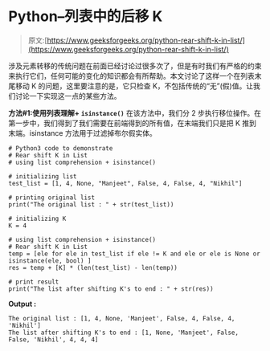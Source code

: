 # Python–列表中的后移 K

> 原文:[https://www.geeksforgeeks.org/python-rear-shift-k-in-list/](https://www.geeksforgeeks.org/python-rear-shift-k-in-list/)

涉及元素转移的传统问题在前面已经讨论过很多次了，但是有时我们有严格的约束来执行它们，任何可能的变化的知识都会有所帮助。本文讨论了这样一个在列表末尾移动 K 的问题，这里要注意的是，它只检查 K，不包括传统的“无”(假)值。让我们讨论一下实现这一点的某些方法。

**方法#1:使用列表理解+ `isinstance()`**
在该方法中，我们分 2 步执行移位操作。在第一步中，我们得到了我们需要在前端得到的所有值，在末端我们只是把 K 推到末端。isinstance 方法用于过滤掉布尔假实体。

```
# Python3 code to demonstrate
# Rear shift K in List
# using list comprehension + isinstance()

# initializing list
test_list = [1, 4, None, "Manjeet", False, 4, False, 4, "Nikhil"]

# printing original list
print("The original list : " + str(test_list))

# initializing K 
K = 4

# using list comprehension + isinstance()
# Rear shift K in List
temp = [ele for ele in test_list if ele != K and ele or ele is None or isinstance(ele, bool) ]
res = temp + [K] * (len(test_list) - len(temp))

# print result
print("The list after shifting K's to end : " + str(res))
```

**Output :**

```
The original list : [1, 4, None, 'Manjeet', False, 4, False, 4, 'Nikhil']
The list after shifting K's to end : [1, None, 'Manjeet', False, False, 'Nikhil', 4, 4, 4]

```